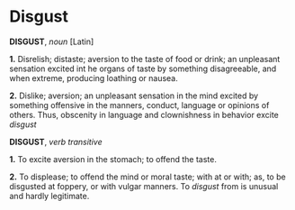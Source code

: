 # Disgust

**DISGUST**, _noun_ \[Latin\]

**1.** Disrelish; distaste; aversion to the taste of food or drink; an unpleasant sensation excited int he organs of taste by something disagreeable, and when extreme, producing loathing or nausea.

**2.** Dislike; aversion; an unpleasant sensation in the mind excited by something offensive in the manners, conduct, language or opinions of others. Thus, obscenity in language and clownishness in behavior excite _disgust_

**DISGUST**, _verb transitive_

**1.** To excite aversion in the stomach; to offend the taste.

**2.** To displease; to offend the mind or moral taste; with at or with; as, to be disgusted at foppery, or with vulgar manners. To _disgust_ from is unusual and hardly legitimate.